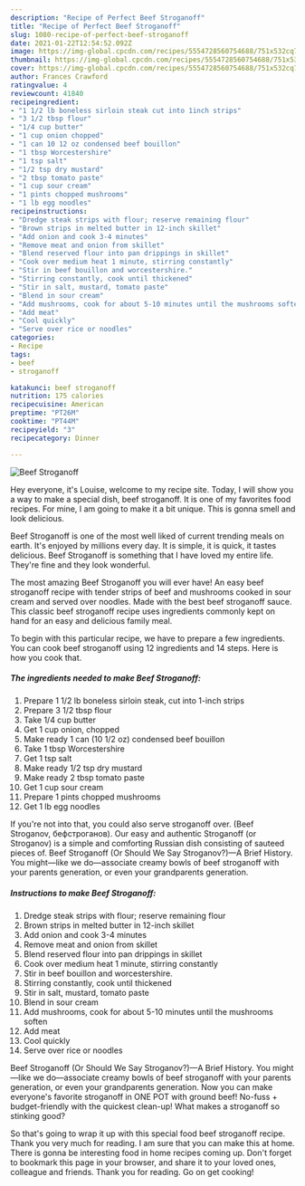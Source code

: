 ```yaml
---
description: "Recipe of Perfect Beef Stroganoff"
title: "Recipe of Perfect Beef Stroganoff"
slug: 1080-recipe-of-perfect-beef-stroganoff
date: 2021-01-22T12:54:52.092Z
image: https://img-global.cpcdn.com/recipes/5554728560754688/751x532cq70/beef-stroganoff-recipe-main-photo.jpg
thumbnail: https://img-global.cpcdn.com/recipes/5554728560754688/751x532cq70/beef-stroganoff-recipe-main-photo.jpg
cover: https://img-global.cpcdn.com/recipes/5554728560754688/751x532cq70/beef-stroganoff-recipe-main-photo.jpg
author: Frances Crawford
ratingvalue: 4
reviewcount: 41840
recipeingredient:
- "1 1/2 lb boneless sirloin steak cut into 1inch strips"
- "3 1/2 tbsp flour"
- "1/4 cup butter"
- "1 cup onion chopped"
- "1 can 10 12 oz condensed beef bouillon"
- "1 tbsp Worcestershire"
- "1 tsp salt"
- "1/2 tsp dry mustard"
- "2 tbsp tomato paste"
- "1 cup sour cream"
- "1 pints chopped mushrooms"
- "1 lb egg noodles"
recipeinstructions:
- "Dredge steak strips with flour; reserve remaining flour"
- "Brown strips in melted butter in 12-inch skillet"
- "Add onion and cook 3-4 minutes"
- "Remove meat and onion from skillet"
- "Blend reserved flour into pan drippings in skillet"
- "Cook over medium heat 1 minute, stirring constantly"
- "Stir in beef bouillon and worcestershire."
- "Stirring constantly, cook until thickened"
- "Stir in salt, mustard, tomato paste"
- "Blend in sour cream"
- "Add mushrooms, cook for about 5-10 minutes until the mushrooms soften"
- "Add meat"
- "Cool quickly"
- "Serve over rice or noodles"
categories:
- Recipe
tags:
- beef
- stroganoff

katakunci: beef stroganoff 
nutrition: 175 calories
recipecuisine: American
preptime: "PT26M"
cooktime: "PT44M"
recipeyield: "3"
recipecategory: Dinner

---
```



![Beef Stroganoff](https://img-global.cpcdn.com/recipes/5554728560754688/751x532cq70/beef-stroganoff-recipe-main-photo.jpg)

Hey everyone, it's Louise, welcome to my recipe site. Today, I will show you a way to make a special dish, beef stroganoff. It is one of my favorites food recipes. For mine, I am going to make it a bit unique. This is gonna smell and look delicious.

Beef Stroganoff is one of the most well liked of current trending meals on earth. It's enjoyed by millions every day. It is simple, it is quick, it tastes delicious. Beef Stroganoff is something that I have loved my entire life. They're fine and they look wonderful.

The most amazing Beef Stroganoff you will ever have! An easy beef stroganoff recipe with tender strips of beef and mushrooms cooked in sour cream and served over noodles. Made with the best beef stroganoff sauce. This classic beef stroganoff recipe uses ingredients commonly kept on hand for an easy and delicious family meal.


To begin with this particular recipe, we have to prepare a few ingredients. You can cook beef stroganoff using 12 ingredients and 14 steps. Here is how you cook that.

<!--inarticleads1-->

##### The ingredients needed to make Beef Stroganoff:

1. Prepare 1 1/2 lb boneless sirloin steak, cut into 1-inch strips
1. Prepare 3 1/2 tbsp flour
1. Take 1/4 cup butter
1. Get 1 cup onion, chopped
1. Make ready 1 can (10 1/2 oz) condensed beef bouillon
1. Take 1 tbsp Worcestershire
1. Get 1 tsp salt
1. Make ready 1/2 tsp dry mustard
1. Make ready 2 tbsp tomato paste
1. Get 1 cup sour cream
1. Prepare 1 pints chopped mushrooms
1. Get 1 lb egg noodles


If you&#39;re not into that, you could also serve stroganoff over. (Beef Stroganov, бефстроганов). Our easy and authentic Stroganoff (or Stroganov) is a simple and comforting Russian dish consisting of sauteed pieces of. Beef Stroganoff (Or Should We Say Stroganov?)—A Brief History. You might—like we do—associate creamy bowls of beef stroganoff with your parents generation, or even your grandparents generation. 

<!--inarticleads2-->

##### Instructions to make Beef Stroganoff:

1. Dredge steak strips with flour; reserve remaining flour
1. Brown strips in melted butter in 12-inch skillet
1. Add onion and cook 3-4 minutes
1. Remove meat and onion from skillet
1. Blend reserved flour into pan drippings in skillet
1. Cook over medium heat 1 minute, stirring constantly
1. Stir in beef bouillon and worcestershire.
1. Stirring constantly, cook until thickened
1. Stir in salt, mustard, tomato paste
1. Blend in sour cream
1. Add mushrooms, cook for about 5-10 minutes until the mushrooms soften
1. Add meat
1. Cool quickly
1. Serve over rice or noodles


Beef Stroganoff (Or Should We Say Stroganov?)—A Brief History. You might—like we do—associate creamy bowls of beef stroganoff with your parents generation, or even your grandparents generation. Now you can make everyone&#39;s favorite stroganoff in ONE POT with ground beef! No-fuss + budget-friendly with the quickest clean-up! What makes a stroganoff so stinking good? 

So that's going to wrap it up with this special food beef stroganoff recipe. Thank you very much for reading. I am sure that you can make this at home. There is gonna be interesting food in home recipes coming up. Don't forget to bookmark this page in your browser, and share it to your loved ones, colleague and friends. Thank you for reading. Go on get cooking!
